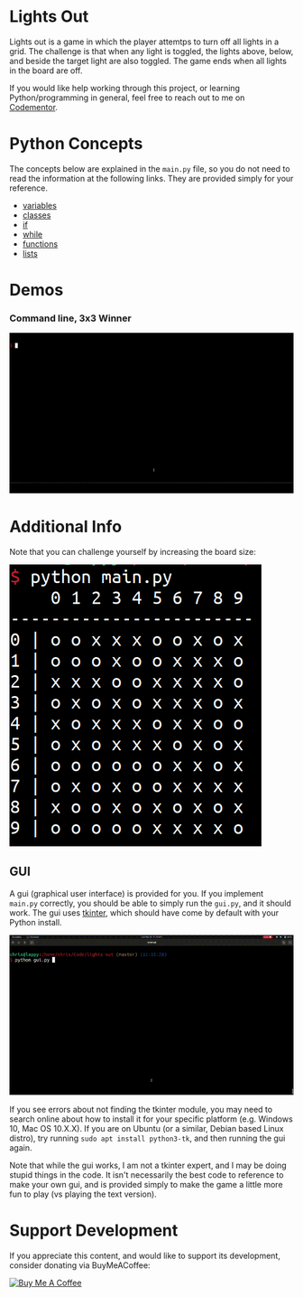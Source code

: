 # Lights Out

Lights out is a game in which the player attemtps to turn off all lights in a grid. The challenge is
that when any light is toggled, the lights above, below, and beside the target light are also toggled.
The game ends when all lights in the board are off.

If you would like help working through this project, or learning Python/programming in general, feel
free to reach out to me on [Codementor](https://www.codementor.io/@crogers).

# Python Concepts

The concepts below are explained in the `main.py` file, so you do not need to
read the information at the following links. They are provided simply for your
reference.

* [variables](https://docs.python.org/3/tutorial/introduction.html)
* [classes](https://docs.python.org/3/tutorial/classes.html)
* [if](https://docs.python.org/3/tutorial/controlflow.html#if-statements)
* [while](https://docs.python.org/3/reference/compound_stmts.html#while)
* [functions](https://docs.python.org/3/tutorial/controlflow.html#defining-functions)
* [lists](https://docs.python.org/3/tutorial/introduction.html#lists)

# Demos

### Command line, 3x3 Winner

![](demos/winner-3x3.gif)

# Additional Info

Note that you can challenge yourself by increasing the board size:

![](demos/large-board.png)

## GUI

A gui (graphical user interface) is provided for you. If you implement `main.py` correctly, you
should be able to simply run the `gui.py`, and it should work. The gui uses [tkinter](https://docs.python.org/3/library/tk.html),
which should have come by default with your Python install.

![](demos/gui.gif)

If you see errors about not finding the tkinter module,
you may need to search online about how to install it for your specific platform (e.g. Windows 10, Mac OS 10.X.X). If you are
on Ubuntu (or a similar, Debian based Linux distro), try running `sudo apt install python3-tk`, and then running the gui again.

Note that while the gui works, I am not a tkinter expert, and I may be doing stupid things in the code. It isn't
necessarily the best code to reference to make your own gui, and is provided simply to make the game a little more
fun to play (vs playing the text version).

# Support Development

If you appreciate this content, and would like to support its development, consider
donating via BuyMeACoffee:

<a href="https://www.buymeacoffee.com/crogers" target="_blank"><img src="https://cdn.buymeacoffee.com/buttons/v2/default-yellow.png" alt="Buy Me A Coffee" style="height: 60px !important;width: 217px !important;" ></a>
